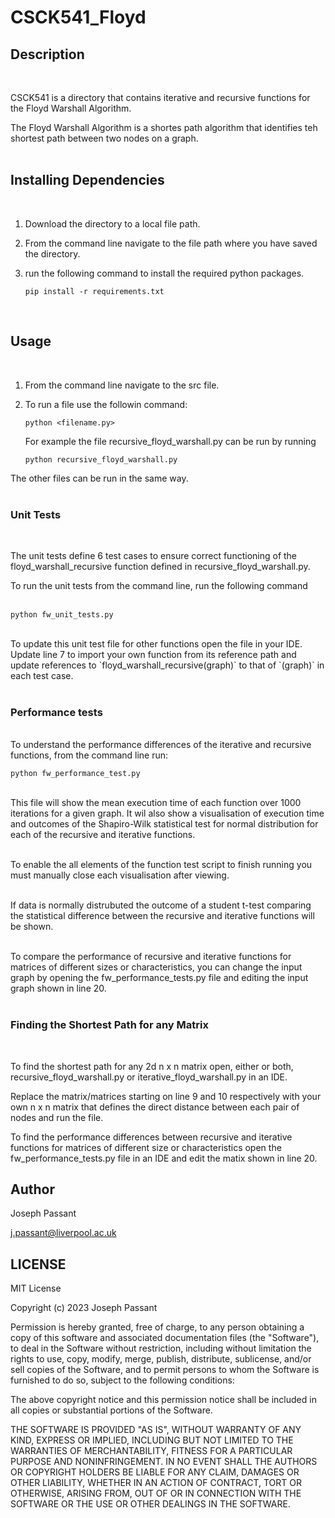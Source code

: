 # **CSCK541_Floyd**

## **Description**
<br>

CSCK541 is a directory that contains iterative and recursive functions for the Floyd Warshall Algorithm.

The Floyd Warshall Algorithm is a shortes path algorithm that identifies teh shortest path between  two nodes on a graph.<br>
<br>


## **Installing Dependencies**
<br>

1. Download the directory to a local file path.
2. From the command line navigate to the file path where you have saved the directory.
3. run the following command to install the required python packages.
 
     ```
     pip install -r requirements.txt
     ```
<br>

## **Usage**
<br>

1. From the command line navigate to the src file.
2. To run a file use the followin command: <br>
    ```
    python <filename.py>
    ```

    For example the file recursive_floyd_warshall.py can be run by running<br>

    ```
    python recursive_floyd_warshall.py
    ```
 

The other files can be run in the same way.<br>
<br>

### **Unit Tests**
<br>

The unit tests define 6 test cases to ensure correct functioning of the floyd_warshall_recursive function defined in recursive_floyd_warshall.py.
<br>

To run the unit tests from the command line, run the following command<br>
<br>

```
python fw_unit_tests.py
```
<br>
To update this unit test file for other functions open the file in your IDE. Update line 7 to import your own function from its reference path and update references to `floyd_warshall_recursive(graph)` to that of `<your_own_function>(graph)` in each test case.<br>

<br>

### **Performance tests**
<br>
To understand the performance differences of the iterative and recursive functions, from the command line run:<br>

    python fw_performance_test.py
    
<br>
This file will show the mean execution time of each function over 1000 iterations for a given graph. It wil also show a visualisation of execution time and outcomes of the Shapiro-Wilk statistical test for normal distribution for each of the recursive and iterative functions.<br>
<Br>

To enable the all elements of the function test script to finish running you must manually close each visualisation after viewing.<br>
<Br>

If data is normally distrubuted the outcome of a student t-test comparing the statistical difference between the recursive and iterative functions will be shown.<br>
<br>

To compare the performance of recursive and iterative functions for matrices of different sizes or characteristics, you can change the input graph by opening the fw_performance_tests.py file and editing the input graph shown in line 20.<br>
<br>

### **Finding the Shortest Path for any Matrix**
<br>

To find the shortest path for any 2d n x n matrix open, either or both, recursive_floyd_warshall.py or iterative_floyd_warshall.py in an IDE.
<br>

Replace the matrix/matrices starting on line 9 and 10 respectively with your own n x n matrix that defines the direct distance between each pair of nodes and run the file.
<br>

To find the performance differences between recursive and iterative functions for matrices of different size or characteristics open the fw_performance_tests.py file in an IDE and  edit the matix shown in line 20.
<br>

## **Author**
Joseph Passant<br>

j.passant@liverpool.ac.uk

## **LICENSE**

MIT License

Copyright (c) 2023 Joseph Passant

Permission is hereby granted, free of charge, to any person obtaining a copy
of this software and associated documentation files (the "Software"), to deal
in the Software without restriction, including without limitation the rights
to use, copy, modify, merge, publish, distribute, sublicense, and/or sell
copies of the Software, and to permit persons to whom the Software is
furnished to do so, subject to the following conditions:

The above copyright notice and this permission notice shall be included in all
copies or substantial portions of the Software.

THE SOFTWARE IS PROVIDED "AS IS", WITHOUT WARRANTY OF ANY KIND, EXPRESS OR
IMPLIED, INCLUDING BUT NOT LIMITED TO THE WARRANTIES OF MERCHANTABILITY,
FITNESS FOR A PARTICULAR PURPOSE AND NONINFRINGEMENT. IN NO EVENT SHALL THE
AUTHORS OR COPYRIGHT HOLDERS BE LIABLE FOR ANY CLAIM, DAMAGES OR OTHER
LIABILITY, WHETHER IN AN ACTION OF CONTRACT, TORT OR OTHERWISE, ARISING FROM,
OUT OF OR IN CONNECTION WITH THE SOFTWARE OR THE USE OR OTHER DEALINGS IN THE
SOFTWARE.
